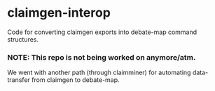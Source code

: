 # claimgen-interop

Code for converting claimgen exports into debate-map command structures.

### NOTE: This repo is not being worked on anymore/atm.

We went with another path (through claimminer) for automating data-transfer from claimgen to debate-map.